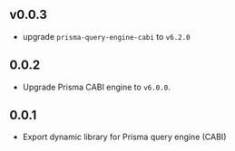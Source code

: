 ## v0.0.3

* upgrade `prisma-query-engine-cabi` to `v6.2.0`

## 0.0.2

* Upgrade Prisma CABI engine to `v6.0.0`.

## 0.0.1

* Export dynamic library for Prisma query engine (CABI)
